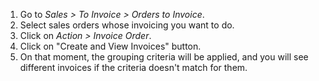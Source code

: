 1.  Go to *Sales \> To Invoice \> Orders to Invoice*.
2.  Select sales orders whose invoicing you want to do.
3.  Click on *Action \> Invoice Order*.
4.  Click on "Create and View Invoices" button.
5.  On that moment, the grouping criteria will be applied, and you will
    see different invoices if the criteria doesn't match for them.
